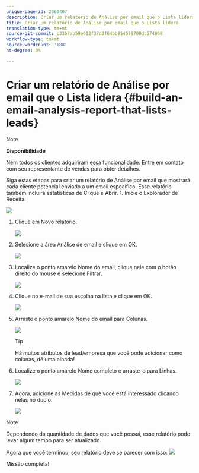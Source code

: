 ```yaml
---
unique-page-id: 2360407
description: Criar um relatório de Análise por email que o Lista lidera - Documentos do Marketing Cloud - Documentação do produto
title: Criar um relatório de Análise por email que o Lista lidera
translation-type: tm+mt
source-git-commit: c33b7ab59e612f37d3f64bb954579700dc574068
workflow-type: tm+mt
source-wordcount: '188'
ht-degree: 0%

---
```



# Criar um relatório de Análise por email que o Lista lidera {#build-an-email-analysis-report-that-lists-leads}

>[!NOTE]
>
>**Disponibilidade**
>
>Nem todos os clientes adquiriram essa funcionalidade. Entre em contato com seu representante de vendas para obter detalhes.

Siga estas etapas para criar um relatório de Análise por email que mostrará cada cliente potencial enviado a um email específico. Esse relatório também incluirá estatísticas de Clique e Abrir. 1. Inicie o Explorador de Receita.

![](assets/image2014-9-17-19-3a12-3a54.png)

1. Clique em Novo relatório.

   ![](assets/image2014-9-17-19-3a13-3a1.png)

1. Selecione a área Análise de email e clique em OK.

   ![](assets/image2014-9-17-19-3a14-3a0.png)

1. Localize o ponto amarelo Nome do email, clique nele com o botão direito do mouse e selecione Filtrar.

   ![](assets/image2014-9-17-19-3a14-3a6.png)

1. Clique no e-mail de sua escolha na lista e clique em OK.

   ![](assets/image2014-9-17-19-3a14-3a11.png)

1. Arraste o ponto amarelo Nome do email para Colunas.

   ![](assets/image2014-9-17-19-3a15-3a0.png)

   >[!TIP]
   >
   >Há muitos atributos de lead/empresa que você pode adicionar como colunas, dê uma olhada!

1. Localize o ponto amarelo Nome completo e arraste-o para Linhas.

   ![](assets/image2014-9-17-19-3a15-3a32.png)

1. Agora, adicione as Medidas de que você está interessado clicando nelas no duplo.

   ![](assets/image2014-9-17-19-3a15-3a47.png)

>[!NOTE]
>
>Dependendo da quantidade de dados que você possui, esse relatório pode levar algum tempo para ser atualizado.

Agora que você terminou, seu relatório deve se parecer com isso:   ![](assets/image2014-9-17-19-3a16-3a39.png)

Missão completa!
